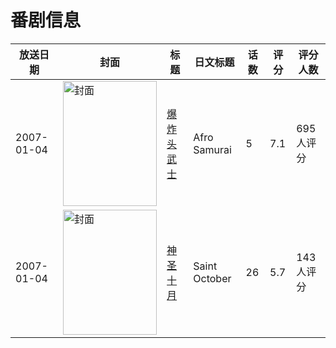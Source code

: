 # 番剧信息

|放送日期|封面|标题|日文标题|话数|评分|评分人数|
|---|---|---|---|---|---|---|
|2007-01-04|<img src="https://lain.bgm.tv/pic/cover/c/4b/0a/875_4XSsd.jpg" alt="封面" style="width:150px;height:200px;object-fit:cover;">|[爆炸头武士](https://bangumi.tv/subject/875)|Afro Samurai|5|7.1|695人评分|
|2007-01-04|<img src="https://lain.bgm.tv/pic/cover/c/d8/7c/3612_vzVdH.jpg" alt="封面" style="width:150px;height:200px;object-fit:cover;">|[神圣十月](https://bangumi.tv/subject/3612)|Saint October|26|5.7|143人评分|
